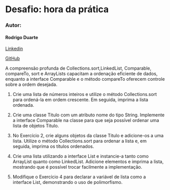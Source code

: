 # Desafio: hora da prática

### Autor:

#### Rodrigo Duarte

[Linkedin](https://www.linkedin.com/in/rodrigoduar-te/)

[GitHub](https://github.com/rodrigoduartesilva/)

A compreensão profunda de Collections.sort,LinkedList, Comparable, compareTo, sort e ArrayLists capacitam a ordenação eficiente de dados, enquanto a interface Comparable e o método compareTo oferecem controle sobre a ordem desejada.

1. Crie uma lista de números inteiros e utilize o método Collections.sort para ordená-la em ordem crescente. Em seguida, imprima a lista ordenada.

2. Crie uma classe Titulo com um atributo nome do tipo String. Implemente a interface Comparable na classe para que seja possível ordenar uma lista de objetos Titulo.

3. No Exercício 2, crie alguns objetos da classe Titulo e adicione-os a uma lista. Utilize o método Collections.sort para ordenar a lista e, em seguida, imprima os títulos ordenados.

4. Crie uma lista utilizando a interface List e instancie-a tanto como ArrayList quanto como LinkedList. Adicione elementos e imprima a lista, mostrando que é possível trocar facilmente a implementação.

5. Modifique o Exercício 4 para declarar a variável de lista como a interface List, demonstrando o uso de polimorfismo.
